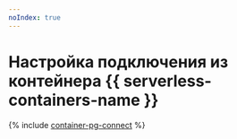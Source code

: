 ```yaml
---
noIndex: true
---
```


# Настройка подключения из контейнера {{ serverless-containers-name }}

{% include [container-pg-connect](../../_tutorials/serverless/container-pg-connect.md) %}
